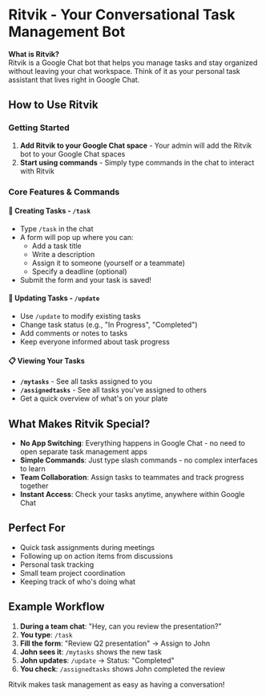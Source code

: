 # Ritvik - Your Conversational Task Management Bot

**What is Ritvik?**  
Ritvik is a Google Chat bot that helps you manage tasks and stay organized without leaving your chat workspace. Think of it as your personal task assistant that lives right in Google Chat.

## How to Use Ritvik

### Getting Started
1. **Add Ritvik to your Google Chat space** - Your admin will add the Ritvik bot to your Google Chat spaces
2. **Start using commands** - Simply type commands in the chat to interact with Ritvik

### Core Features & Commands

#### 📝 Creating Tasks - `/task`
- Type `/task` in the chat
- A form will pop up where you can:
  - Add a task title
  - Write a description
  - Assign it to someone (yourself or a teammate)
  - Specify a deadline (optional)
- Submit the form and your task is saved!

#### 🔄 Updating Tasks - `/update`
- Use `/update` to modify existing tasks
- Change task status (e.g., "In Progress", "Completed")
- Add comments or notes to tasks
- Keep everyone informed about task progress

#### 📋 Viewing Your Tasks
- **`/mytasks`** - See all tasks assigned to you
- **`/assignedtasks`** - See all tasks you've assigned to others
- Get a quick overview of what's on your plate

## What Makes Ritvik Special?

- **No App Switching**: Everything happens in Google Chat - no need to open separate task management apps
- **Simple Commands**: Just type slash commands - no complex interfaces to learn
- **Team Collaboration**: Assign tasks to teammates and track progress together
- **Instant Access**: Check your tasks anytime, anywhere within Google Chat

## Perfect For
- Quick task assignments during meetings
- Following up on action items from discussions
- Personal task tracking
- Small team project coordination
- Keeping track of who's doing what

## Example Workflow
1. **During a team chat**: "Hey, can you review the presentation?"
2. **You type**: `/task`
3. **Fill the form**: "Review Q2 presentation" → Assign to John
4. **John sees it**: `/mytasks` shows the new task
5. **John updates**: `/update` → Status: "Completed"
6. **You check**: `/assignedtasks` shows John completed the review

Ritvik makes task management as easy as having a conversation!